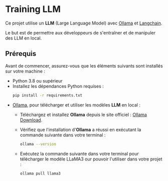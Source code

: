 # Training LLM

Ce projet utilise un **LLM** (Large Language Model) avec [Ollama](https://ollama.com) et [Langchain](https://python.langchain.com/en/latest/). 

Le but est de permettre aux développeurs de s'entraîner et de manipuler des LLM en local.


## Prérequis

Avant de commencer, assurez-vous que les éléments suivants sont installés sur votre machine :
- Python 3.8 ou supérieur
- Installez les dépendances Python requises :
    ```bash
    pip install -r requirements.txt
    ```
- [Ollama](https://ollama.com), pour télécharger et utiliser les modèles **LLM** en local : 
    - Téléchargez et installez **Ollama** depuis le site officiel : [Ollama Download](https://ollama.com/download).

    - Vérifiez que l'installation d'**Ollama** a réussi en exécutant la commande suivante dans votre terminal :
        ```bash
        ollama --version
        ```
    - Exécutez la commande suivante dans votre terminal pour télécharger le modèle LLaMA3 our pouvoir l'utiliser dans votre projet :
        ```bash
        ollama pull llama3
        ```
    
